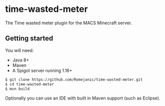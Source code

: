 # time-wasted-meter
The Time wasted meter plugin for the MACS Minecraft server.

## Getting started
You will need:
- Java 8+
- Maven
- A Spigot server running 1.16+

```sh
$ git clone https://github.com/Romejanic/time-wasted-meter.git
$ cd time-wasted-meter
$ mvn build
```

Optionally you can use an IDE with built in Maven support (such as Eclipse).